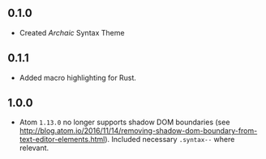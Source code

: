 ## 0.1.0
- Created *Archaic* Syntax Theme

## 0.1.1
- Added macro highlighting for Rust.

## 1.0.0
- Atom `1.13.0` no longer supports shadow DOM boundaries (see http://blog.atom.io/2016/11/14/removing-shadow-dom-boundary-from-text-editor-elements.html). Included necessary `.syntax--` where relevant.
